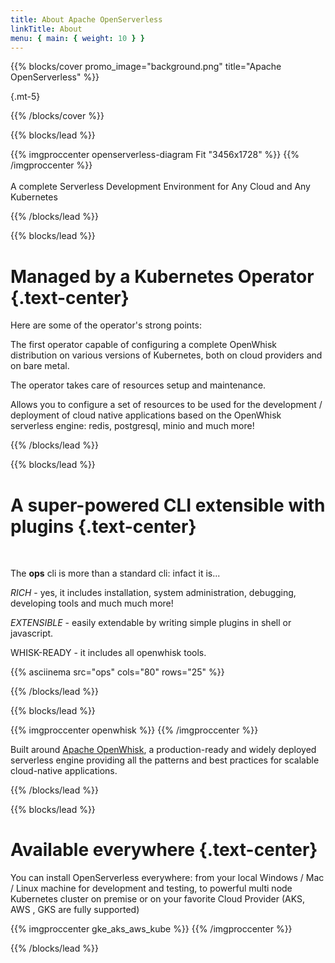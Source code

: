 ```yaml
---
title: About Apache OpenServerless
linkTitle: About
menu: { main: { weight: 10 } }
---
```


{{% blocks/cover promo_image="background.png"  title="Apache OpenServerless" %}}

{.mt-5}

{{% /blocks/cover %}}

{{% blocks/lead %}}

<div class="rounded-image">
{{% imgproccenter openserverless-diagram Fit "3456x1728"  %}}
{{% /imgproccenter %}}
</div>

<br/>
A complete Serverless Development Environment for Any Cloud and Any Kubernetes


{{% /blocks/lead %}}

{{% blocks/lead %}}

# Managed by a Kubernetes Operator {.text-center}

Here are some of the operator's strong points:

The first operator capable of configuring a complete OpenWhisk distribution on various versions of Kubernetes, 
both on cloud providers and on bare metal.

The operator takes care of resources setup and maintenance.

Allows you to configure a set of resources to be used for the development / deployment of cloud native applications 
based on the OpenWhisk serverless engine: redis, postgresql, minio and much more!


{{% /blocks/lead %}}

{{% blocks/lead %}}

# A super-powered CLI extensible with plugins {.text-center}
<br/>

The <strong>ops</strong> cli is more than a standard cli: infact it is...


_RICH_ - yes, it includes installation, system administration, debugging, developing tools and much much
more!

_EXTENSIBLE_ - easily extendable by writing simple plugins in shell or javascript.


WHISK-READY - it includes all openwhisk tools.


<div class="ops-asciinema-ext">
{{% asciinema src="ops" cols="80" rows="25" %}}
</div>



{{% /blocks/lead %}}

{{% blocks/lead %}}

{{% imgproccenter openwhisk %}}
{{% /imgproccenter %}}

Built around <a href="https://openwhisk.apache.org">Apache OpenWhisk</a>, a production-ready and widely deployed
serverless engine providing all the patterns and best practices for scalable cloud-native applications.

{{% /blocks/lead %}}


{{% blocks/lead %}}

# Available everywhere {.text-center}

You can install OpenServerless everywhere: from your local Windows / Mac / Linux machine for development and testing,
to powerful multi node Kubernetes cluster on premise or on your favorite Cloud Provider (AKS, AWS , GKS are fully
supported)


<div class="rounded-image">
    {{% imgproccenter gke_aks_aws_kube %}}
    {{% /imgproccenter %}}
</div>

{{% /blocks/lead %}}

